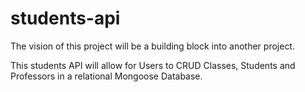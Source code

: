 # students-api

The vision of this project will be a building block into another project. 

This students API will allow for Users to CRUD Classes, Students and Professors in a relational Mongoose Database. 